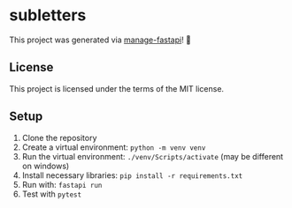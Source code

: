 # subletters

This project was generated via [manage-fastapi](https://ycd.github.io/manage-fastapi/)! :tada:

## License

This project is licensed under the terms of the MIT license.

## Setup
1. Clone the repository
2. Create a virtual environment: ``python -m venv venv``
3. Run the virtual environment: ``./venv/Scripts/activate`` (may be different on windows)
4. Install necessary libraries: ``pip install -r requirements.txt``
5. Run with: ``fastapi run``
6. Test with ``pytest``
